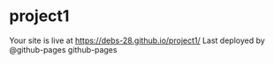 # project1
Your site is live at https://debs-28.github.io/project1/
Last deployed by @github-pages github-pages 
